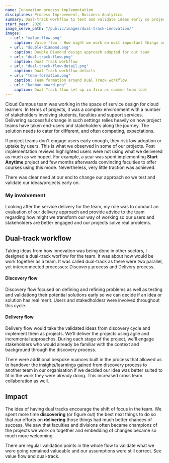```yaml
---
name: Innovation process implementation
disciplines: Process Improvement, Business Analytics
summary: Dual-track workflow to test and validate ideas early so projects can deliver the best value. Workflow powered Innovation as a Service for rapid iterations of design thinking process.
start_year: 2020
image_serve_path: "/public/images/dual-track-innovation/"
images:
  - url: "value-flow.png"
    caption: Value flow - How might we work on most important things and deliver them as early as possible
  - url: "double-diamond.png"
    caption: Double Diamond design approach adopted for our team
  - url: "dual-track-flow.png"
    caption: Dual Track workflow
  - url: "dual-track-flow-detail.png"
    caption: Dual Track workflow details
  - url: "team-formation.png"
    caption: Team formation around Dual Track workflow
  - url: "kanban-board.png"
    caption: Dual Track flow set up in Jira as common team tool
---
```


Cloud Campus team was working in the space of service design for cloud learners. In terms of projects, it was a complex environment with a number of stakeholders involving students, faculties and support services. Delivering successful change in such settings relies heavily on how project teams have taken end-users and stakeholders along the journey. The solution needs to cater for different, and often competing, expectations.

If project teams don't engage users early enough, they risk low adoption or uptake by users. This is what we observed in some of our projects. Post implementation reviews highlighted users were not using what we delivered as much as we hoped. For example, a year was spent implementing **Start Anytime** project and few months afterwards convincing faculties to offer courses using this mode. Nevertheless, very little traction was achieved.

There was clear need at our end to change our approach so we test and validate our ideas/projects early on.

### My involvement

Looking after the service delivery for the team, my role was to conduct an evaluation of our delivery approach and provide advice to the team regarding how might we transform our way of working so our users and stakeholders are better engaged and our projects solve real problems.

## Dual-track workflow

Taking ideas from how innovation was being done in other sectors, I designed a dual-track worflow for the team. It was about how would be work together as a team. It was called dual-track as there were two parallel, yet interconnected processes: Discovery process and Delivery process.

#### Discovery flow

Discovery flow focused on defining and refining problems as well as testing and validationg their potential solutions early so we can decide if an idea or solution has real merit. Users and stakedholdesr were involved throughout this cycle.

#### Delivery flow

Delivery flow would take the validated ideas from discovery cycle and implement them as projects. We'll deliver the projects using agile and incremental approaches. During each stage of the project, we'll engage stakeholders who would already be familiar with the context and background through the discovery process.

There were additional bespoke nuances built in the process that allowed us to handover the insights/learnings gained from discovery process to another team in our organisation if we decided our idea was better suited to fit in the work they were already doing. This increased cross team collaboration as well.

## Impact

The idea of having dual tracks encourage the shift of focus in the team. We spent more time **discovering** (or figure out) the best next things to do so that our efforts on **delivering** those things had much better chances of success. We saw that faculties and divisions often became champions of the projects we work on together and embedding of changes became so much more welcoming.

There are regular validation points in the whole flow to validate what we were going remained valueable and our assumptions were still correct. See value flow and dual-track.
